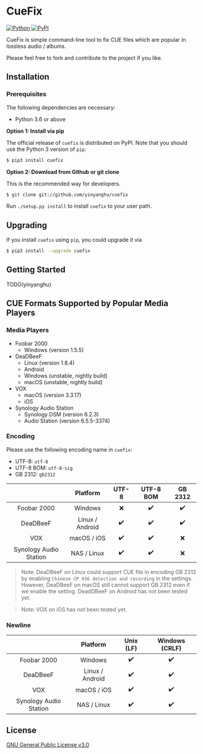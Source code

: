 # CueFix

[![Python](https://img.shields.io/pypi/pyversions/cuefix.svg?style=plastic)](https://badge.fury.io/py/cuefix)
[![PyPI](https://badge.fury.io/py/cuefix.svg)](https://badge.fury.io/py/cuefix)

CueFix is simple command-line tool to fix CUE files which are popular in lossless audio / albums.

Please feel free to fork and contribute to the project if you like.

## Installation

### Prerequisites

The following dependencies are necessary:

- Python 3.6 or above

**Option 1: Install via pip**

The official release of `cuefix` is distributed on PyPI. Note that you should use the Python 3 version of `pip`:

```bash
$ pip3 install cuefix
```

**Option 2: Download from Github or git clone**

This is the recommended way for developers.

```bash
$ git clone git://github.com/yinyanghu/cuefix
```

Run `./setup.py install` to install `cuefix` to your user path.

## Upgrading

If you install `cuefix` using `pip`, you could upgrade it via

```bash
$ pip3 install --upgrade cuefix
```

## Getting Started

TODO(yinyanghu)

## CUE Formats Supported by Popular Media Players

### Media Players

- Foobar 2000
  - Windows (version 1.5.5)
- DeaDBeeF
  - Linux (version 1.8.4)
  - Android
  - Windows (unstable, nightly build)
  - macOS (unstable, nightly build)
- VOX
  - macOS (version 3.3.17)
  - iOS
- Synology Audio Station
  - Synology DSM (version 6.2.3)
  - Audio Station (version 6.5.5-3374)

### Encoding

Please use the following encoding name in `cuefix`:

- UTF-8: `utf-8`
- UTF-8 BOM: `utf-8-sig`
- GB 2312: `gb2312`

|                        |    Platform     |       UTF-8        |     UTF-8 BOM      |      GB 2312       |
| :--------------------: | :-------------: | :----------------: | :----------------: | :----------------: |
|      Foobar 2000       |     Windows     |        :x:         | :heavy_check_mark: | :heavy_check_mark: |
|        DeaDBeeF        | Linux / Android | :heavy_check_mark: | :heavy_check_mark: | :heavy_check_mark: |
|          VOX           |   macOS / iOS   | :heavy_check_mark: | :heavy_check_mark: |        :x:         |
| Synology Audio Station |   NAS / Linux   | :heavy_check_mark: | :heavy_check_mark: |        :x:         |

> Note: DeaDBeeF on Linux could support CUE file in encoding GB 2312 by enabling `Chinese CP 936 detection and recording` in the settings.
> However, DeaDBeeF on macOS still cannot support GB 2312 even if we enable the setting.
> DeadDBeeF on Android has not been tested yet.

> Note: VOX on iOS has not been tested yet.

### Newline

|                        |    Platform     |     Unix (LF)      |   Windows (CRLF)   |
| :--------------------: | :-------------: | :----------------: | :----------------: |
|      Foobar 2000       |     Windows     | :heavy_check_mark: | :heavy_check_mark: |
|        DeaDBeeF        | Linux / Android | :heavy_check_mark: | :heavy_check_mark: |
|          VOX           |   macOS / iOS   | :heavy_check_mark: | :heavy_check_mark: |
| Synology Audio Station |   NAS / Linux   | :heavy_check_mark: | :heavy_check_mark: |

## License

[GNU General Public License v3.0](https://github.com/yinyanghu/cuefix/blob/master/LICENSE)
